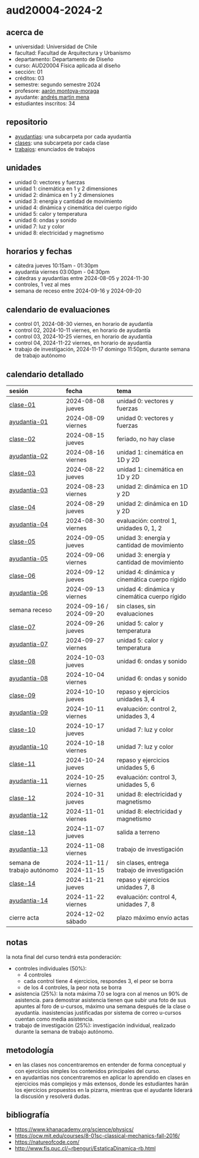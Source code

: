 # aud20004-2024-2

## acerca de

- universidad: Universidad de Chile
- facultad: Facultad de Arquitectura y Urbanismo
- departamento: Departamento de Diseño
- curso: AUD20004 Física aplicada al diseño
- sección: 01
- créditos: 03
- semestre: segundo semestre 2024
- profesore: [aarón montoya-moraga](https://github.com/montoyamoraga)
- ayudante: [andrés martin mena](https://github.com/AndresMartinM)
- estudiantes inscritos: 34

## repositorio

- [ayudantias](./ayudantias/): una subcarpeta por cada ayudantía
- [clases](./clases/): una subcarpeta por cada clase
- [trabajos](./trabajos/): enunciados de trabajos

## unidades

- unidad 0: vectores y fuerzas
- unidad 1: cinemática en 1 y 2 dimensiones
- unidad 2: dinámica en 1 y 2 dimensiones
- unidad 3: energía y cantidad de movimiento
- unidad 4: dinámica y cinemática del cuerpo rígido
- unidad 5: calor y temperatura
- unidad 6: ondas y sonido
- unidad 7: luz y color
- unidad 8: electricidad y magnetismo

## horarios y fechas

- cátedra jueves 10:15am - 01:30pm
- ayudantía viernes 03:00pm - 04:30pm
- cátedras y ayudantías entre 2024-08-05 y 2024-11-30
- controles, 1 vez al mes
- semana de receso entre 2024-09-16 y 2024-09-20

## calendario de evaluaciones

- control 01, 2024-08-30 viernes, en horario de ayudantía
- control 02, 2024-10-11 viernes, en horario de ayudantía
- control 03, 2024-10-25 viernes, en horario de ayudantía
- control 04, 2024-11-22 viernes, en horario de ayudantía
- trabajo de investigación, 2024-11-17 domingo 11:50pm, durante semana de trabajo autónomo

## calendario detallado

| sesión                                   | fecha                   | tema                                          |
| :--------------------------------------- | :---------------------- | :-------------------------------------------- |
| [clase-01](clases/clase-01/)             | 2024-08-08 jueves       | unidad 0: vectores y fuerzas                  |
| [ayudantia-01](ayudantias/ayudantia-01/) | 2024-08-09 viernes      | unidad 0: vectores y fuerzas                  |
| [clase-02](clases/clase-02/)             | 2024-08-15 jueves       | feriado, no hay clase                         |
| [ayudantia-02](ayudantias/ayudantia-02/) | 2024-08-16 viernes      | unidad 1: cinemática en 1D y 2D               |
| [clase-03](clases/clase-03/)             | 2024-08-22 jueves       | unidad 1: cinemática en 1D y 2D               |
| [ayudantia-03](ayudantias/ayudantia-03/) | 2024-08-23 viernes      | unidad 2: dinámica en 1D y 2D                 |
| [clase-04](clases/clase-04/)             | 2024-08-29 jueves       | unidad 2: dinámica en 1D y 2D                 |
| [ayudantia-04](ayudantias/ayudantia-04/) | 2024-08-30 viernes      | evaluación: control 1, unidades 0, 1, 2       |
| [clase-05](clases/clase-05/)             | 2024-09-05 jueves       | unidad 3: energía y cantidad de movimiento    |
| [ayudantia-05](ayudantias/ayudantia-05/) | 2024-09-06 viernes      | unidad 3: energía y cantidad de movimiento    |
| [clase-06](clases/clase-06/)             | 2024-09-12 jueves       | unidad 4: dinámica y cinemática cuerpo rígido |
| [ayudantia-06](ayudantias/ayudantia-06/) | 2024-09-13 viernes      | unidad 4: dinámica y cinemática cuerpo rígido |
| semana receso                            | 2024-09-16 / 2024-09-20 | sin clases, sin evaluaciones                  |
| [clase-07](clases/clase-07/)             | 2024-09-26 jueves       | unidad 5: calor y temperatura                 |
| [ayudantia-07](ayudantias/ayudantia-07/) | 2024-09-27 viernes      | unidad 5: calor y temperatura                 |
| [clase-08](clases/clase-08/)             | 2024-10-03 jueves       | unidad 6: ondas y sonido                      |
| [ayudantia-08](ayudantias/ayudantia-08/) | 2024-10-04 viernes      | unidad 6: ondas y sonido                      |
| [clase-09](clases/clase-09/)             | 2024-10-10 jueves       | repaso y ejercicios unidades 3, 4             |
| [ayudantia-09](ayudantias/ayudantia-09/) | 2024-10-11 viernes      | evaluación: control 2, unidades 3, 4          |
| [clase-10](clases/clase-10/)             | 2024-10-17 jueves       | unidad 7: luz y color                         |
| [ayudantia-10](ayudantias/ayudantia-10/) | 2024-10-18 viernes      | unidad 7: luz y color                         |
| [clase-11](clases/clase-11/)             | 2024-10-24 jueves       | repaso y ejercicios unidades 5, 6             |
| [ayudantia-11](ayudantias/ayudantia-11/) | 2024-10-25 viernes      | evaluación: control 3, unidades 5, 6          |
| [clase-12](clases/clase-12/)             | 2024-10-31 jueves       | unidad 8: electricidad y magnetismo           |
| [ayudantia-12](ayudantias/ayudantia-12/) | 2024-11-01 viernes      | unidad 8: electricidad y magnetismo           |
| [clase-13](clases/clase-13/)             | 2024-11-07 jueves       | salida a terreno                              |
| [ayudantia-13](ayudantias/ayudantia-13/) | 2024-11-08 viernes      | trabajo de investigación                      |
| semana de trabajo autónomo               | 2024-11-11 / 2024-11-15 | sin clases, entrega trabajo de investigación  |
| [clase-14](clases/clase-14/)             | 2024-11-21 jueves       | repaso y ejercicios unidades 7, 8             |
| [ayudantia-14](ayudantias/ayudantia-14/) | 2024-11-22 viernes      | evaluación: control 4, unidades 7, 8          |
| cierre acta                              | 2024-12-02 sábado       | plazo máximo envío actas                      |

## notas

la nota final del curso tendrá esta ponderación:

- controles individuales (50%):
  - 4 controles
  - cada control tiene 4 ejercicios, respondes 3, el peor se borra
  - de los 4 controles, la peor nota se borra
- asistencia (25%): la nota máxima 7.0 se logra con al menos un 90% de asistencia. para demostrar asistencia tienen que subir una foto de sus apuntes al foro de u-cursos, máximo una semana después de la clase o ayudantía. inasistencias justificadas por sistema de correo u-cursos cuentan como media asistencia.
- trabajo de investigación (25%): investigación individual, realizado durante la semana de trabajo autónomo.

## metodología

- en las clases nos concentraremos en entender de forma conceptual y con ejercicios simples los contenidos principales del curso.
- en ayudantías nos concentraremos en aplicar lo aprendido en clases en ejercicios más complejos y más extensos, donde les estudiantes harán los ejercicios propuestos en la pizarra, mientras que el ayudante liderará la discusión y resolverá dudas.

## bibliografía

- <https://www.khanacademy.org/science/physics/>
- <https://ocw.mit.edu/courses/8-01sc-classical-mechanics-fall-2016/>
- <https://natureofcode.com/>
- <http://www.fis.puc.cl/~rbenguri/EstaticaDinamica-rb.html>
